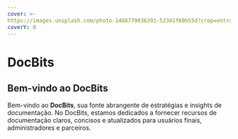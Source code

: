 ```yaml
---
cover: >-
https://images.unsplash.com/photo-1468779036391-52341f60b55d?crop=entropy&cs=srgb&fm=jpg&ixid=M3wxOTcwMjR8MHwxfHNlYXJjaHw4fHxEb2N1bWVudHN8ZW58MHx8fHwxNzEwMzIxNTkyfDA&ixlib=rb-4.0.3&q=85
coverY: 0
---
```


# DocBits

## Bem-vindo ao DocBits

Bem-vindo ao **DocBits**, sua fonte abrangente de estratégias e insights de documentação. No DocBits, estamos dedicados a fornecer recursos de documentação claros, concisos e atualizados para usuários finais, administradores e parceiros.

